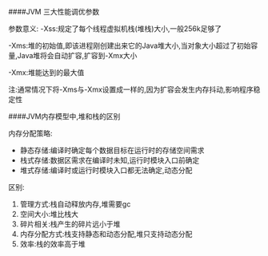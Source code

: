 ####JVM 三大性能调优参数

参数意义:
-Xss:规定了每个线程虚拟机栈(堆栈)大小,一般256k足够了

-Xms:堆的初始值,即该进程刚创建出来它的Java堆大小,当对象大小超过了初始容量,Java堆将会自动扩容,扩容到-Xmx大小

-Xmx:堆能达到的最大值

注:通常情况下将-Xms与-Xmx设置成一样的,因为扩容会发生内存抖动,影响程序稳定性

####JVM内存模型中,堆和栈的区别

内存分配策略:
- 静态存储:编译时确定每个数据目标在运行时的存储空间需求
- 栈式存储:数据区需求在编译时未知,运行时模块入口前确定
- 堆式存储:编译时或运行时模块入口都无法确定,动态分配

区别:
1. 管理方式:栈自动释放内存,堆需要gc
2. 空间大小:堆比栈大
3. 碎片相关:栈产生的碎片远小于堆
4. 内存分配方式:栈支持静态和动态分配,堆只支持动态分配
5. 效率:栈的效率高于堆